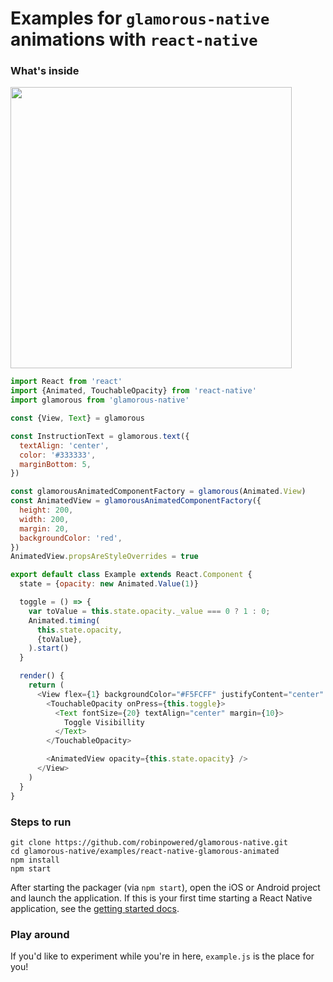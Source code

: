 # Examples for `glamorous-native` animations with `react-native`

### What's inside

<img src="https://cloud.githubusercontent.com/assets/656630/26209355/97525e9c-3bba-11e7-9a44-ae3c91b20b07.gif" height="450" />

```js
import React from 'react'
import {Animated, TouchableOpacity} from 'react-native'
import glamorous from 'glamorous-native'

const {View, Text} = glamorous

const InstructionText = glamorous.text({
  textAlign: 'center',
  color: '#333333',
  marginBottom: 5,
})

const glamorousAnimatedComponentFactory = glamorous(Animated.View)
const AnimatedView = glamorousAnimatedComponentFactory({
  height: 200,
  width: 200,
  margin: 20,
  backgroundColor: 'red',
})
AnimatedView.propsAreStyleOverrides = true

export default class Example extends React.Component {
  state = {opacity: new Animated.Value(1)}

  toggle = () => {
    var toValue = this.state.opacity._value === 0 ? 1 : 0;
    Animated.timing(
      this.state.opacity,
      {toValue},
    ).start()
  }

  render() {
    return (
      <View flex={1} backgroundColor="#F5FCFF" justifyContent="center" alignItems="center">
        <TouchableOpacity onPress={this.toggle}>
          <Text fontSize={20} textAlign="center" margin={10}>
            Toggle Visibillity
          </Text>
        </TouchableOpacity>

        <AnimatedView opacity={this.state.opacity} />
      </View>
    )
  }
}
```


### Steps to run

```
git clone https://github.com/robinpowered/glamorous-native.git
cd glamorous-native/examples/react-native-glamorous-animated
npm install
npm start
```

After starting the packager (via `npm start`), open the iOS or Android project and launch the application. If this is your first time starting a React Native application, see the [getting started docs](https://facebook.github.io/react-native/docs/getting-started.html).


### Play around

If you'd like to experiment while you're in here, `example.js` is the place for you!

